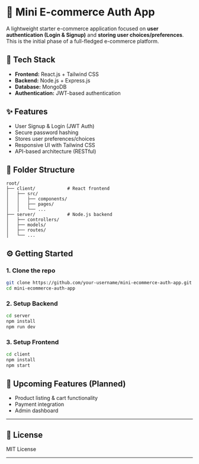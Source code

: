 # 🛒 Mini E-commerce Auth App

A lightweight starter e-commerce application focused on **user authentication (Login & Signup)** and **storing user choices/preferences**. This is the initial phase of a full-fledged e-commerce platform.

## 🚀 Tech Stack

- **Frontend:** React.js + Tailwind CSS  
- **Backend:** Node.js + Express.js  
- **Database:** MongoDB 
- **Authentication:** JWT-based authentication  

## ✨ Features

- User Signup & Login (JWT Auth)
- Secure password hashing
- Stores user preferences/choices
- Responsive UI with Tailwind CSS
- API-based architecture (RESTful)

## 📁 Folder Structure

```
root/
├── client/            # React frontend
│   ├── src/
│   │   ├── components/
│   │   ├── pages/
│   │   └── ...
├── server/            # Node.js backend
│   ├── controllers/
│   ├── models/
│   ├── routes/
│   └── ...
```

## ⚙️ Getting Started

### 1. Clone the repo
```bash
git clone https://github.com/your-username/mini-ecommerce-auth-app.git
cd mini-ecommerce-auth-app
```

### 2. Setup Backend
```bash
cd server
npm install
npm run dev
```

### 3. Setup Frontend
```bash
cd client
npm install
npm start
```

## 📌 Upcoming Features (Planned)
- Product listing & cart functionality
- Payment integration
- Admin dashboard

---

## 📄 License
MIT License

---


